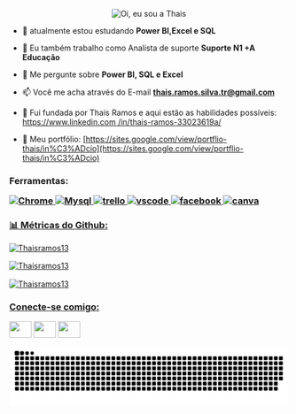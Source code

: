 <p align="center">
  <img src="https://github.com/Thaisramos13/Thaisramos13/raw/main/assets/header-github.gif (1) (1).gif" alt="Oi, eu sou a Thais" > 
</p>

<!--
How to make the bio gif ?
💜 Thanks to [matyo91](https://github.com/matyo91)

I made my with https://codesandbox.io/s/github-profile-2ijk7
Then i recorded my screen to gif on Mac with Quicktime  and save result to [assets/github.mov](assets/github.mov)
This [GIF converter](https://ezgif.com/video-to-gif) help me to create a dedicated command that convert MOV to GIF.
Then i save result to [assets/github.gif](assets/github.gif)
-->

- 🌱 atualmente estou estudando **Power BI,Excel e SQL**

- 👯 Eu também trabalho como Analista de suporte **Suporte N1 +A Educação**

- 💬 Me pergunte sobre **Power BI, SQL e Excel**

- 📫 Você me acha através do E-mail **thais.ramos.silva.tr@gmail.com**

- 📄 Fui fundada por Thais Ramos e aqui estão as habilidades possíveis: [https://www.linkedin.com /in/thais-ramos-33023619a/](https://www.linkedin.com/in/thais-ramos-33023619a/)

- 📄 Meu portfólio: [https://sites.google.com/view/portflio-thais/in%C3%ADcio](https://sites.google.com/view/portflio-thais/in%C3%ADcio)

<h3 align="left">Ferramentas:
          </ h3>
          <p align= "left"><a href= <img src="https://cdn.jsdelivr.net/gh/devicons/devicon/icons/canva/canva-original.svg" alt="canva" width="40" height="40" </a>
 <img src="https://cdn.jsdelivr.net/gh/devicons/devicon/icons/chrome/chrome-plain-wordmark.svg" alt="Chrome" width="40" height="40" </a> <img src="https://cdn.jsdelivr.net/gh/devicons/devicon/icons/mysql/mysql-original.svg" alt="Mysql" width="40" height="40"</a> <img src="https://cdn.jsdelivr.net/gh/devicons/devicon/icons/trello/trello-plain.svg" alt="trello" width="40" height="40" </a> <img src="https://cdn.jsdelivr.net/gh/devicons/devicon/icons/vscode/vscode-original.svg" alt="vscode" width="40" height="40" </a> <img src="https://cdn.jsdelivr.net/gh/devicons/devicon/icons/facebook/facebook-original.svg" alt="facebook" width="40" height="40" </a> <img src="https://cdn.jsdelivr.net/gh/devicons/devicon/icons/canva/canva-original.svg" alt="canva" width="40" height="40" </a>

<h3 align="left"> 📊 Métricas do Github: </h3>
<p align="left"> <img src="https://komarev.com/ghpvc/?username=Thaisramos13&label=Profile%20views&color=0e75b6&style=flat" alt="Thaisramos13" /> </p>

<p><img align="center" src="https://github-readme-stats.vercel.app/api?username=Thaisramos13&show_icons=true&locale=en" alt="Thaisramos13" /></p>

<p><img align="center" src="https://github-readme-streak-stats.herokuapp.com/?user=Thaisramos13&" alt="Thaisramos13" /></p>
          
<h3 align="left">Conecte-se comigo:
          </h3>
<p align= "left"><a href="https://codepen.io/thaisramos13" target="blank"><img align="center" src="https://cdn.jsdelivr.net/gh/devicons/devicon/icons/codepen/codepen-original-wordmark.svg" height="30" width="40" /></a>
<a href="https://linkedin.com/in/thaisramos33023619a" target="blank"><img align="center" src="https://cdn.jsdelivr.net/gh/devicons/devicon/icons/linkedin/linkedin-original.svg"  height="30" width="40" /></a>
<a href="https://discord.gg/Thai.ramos#3011" target="blank"><img align="center" src= "https://img.shields.io/badge/Discord-7289DA?style=for-the-badge&logo=discord&logoColor=white"  height="30" width="40" /></a>
</p>

  ![Snake animation](https://github.com/thaisramos13/thaisramos13/raw/main/github-contribution-grid-snake.svg)
